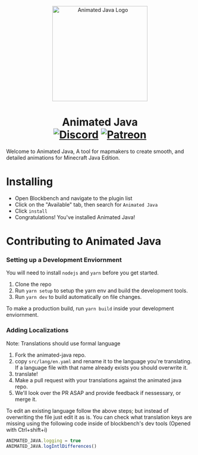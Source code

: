 <p align="center"><img src="https://user-images.githubusercontent.com/48780301/147949112-1929eeeb-e8e6-412d-886e-5b3d6615886f.png" width="256" alt="Animated Java Logo"></img></p>
<h1 align="center">Animated Java<br>
  <a href="https://discord.gg/jFgY4PXZfp"><img src="https://img.shields.io/discord/785339959518953482?color=5865f2&label=Discord&style=flat" alt="Discord"></a>
  <a href="https://www.patreon.com/animatedjava"><img src="https://img.shields.io/badge/Supporters-1-ff5733" alt="Patreon"></a>
</h1>

Welcome to Animated Java, A tool for mapmakers to create smooth, and detailed animations for Minecraft Java Edition.

# Installing
- Open Blockbench and navigate to the plugin list
- Click on the "Available" tab, then search for `Animated Java`
- Click `install`
- Congratulations! You've installed Animated Java!

# Contributing to Animated Java

### Setting up a Development Enviornment
You will need to install `nodejs` and `yarn` before you get started.

1. Clone the repo
2. Run `yarn setup` to setup the yarn env and build the development tools.
3. Run `yarn dev` to build automatically on file changes.

To make a production build, run `yarn build` inside your development enviornment.

### Adding Localizations
Note: Translations should use formal language

1. Fork the animated-java repo.
2. copy `src/lang/en.yaml` and rename it to the language you're translating. If a language file with that name already exists you should overwrite it.
3. translate!
4. Make a pull request with your translations against the animated java repo.
5. We'll look over the PR ASAP and provide feedback if nessessary, or merge it.

To edit an existing language follow the above steps; but instead of overwriting the file just edit it as is.
You can check what translation keys are missing using the following code inside of blockbench's dev tools (Opened with Ctrl+shift+i)
```js
ANIMATED_JAVA.logging = true
ANIMATED_JAVA.logIntlDifferences()
```
